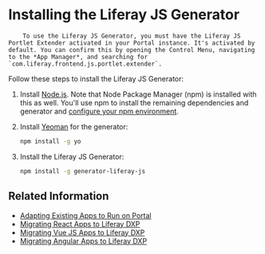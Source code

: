 # Installing the Liferay JS Generator

```note::
    To use the Liferay JS Generator, you must have the Liferay JS Portlet Extender activated in your Portal instance. It's activated by default. You can confirm this by opening the Control Menu, navigating to the *App Manager*, and searching for `com.liferay.frontend.js.portlet.extender`.
```

Follow these steps to install the Liferay JS Generator:

1. Install [Node.js](http://nodejs.org/). Note that Node Package Manager (npm) is installed with this as well. You'll use npm to install the remaining dependencies and generator and [configure your npm environment](../../../../site-building/developer-guide/developing-themes/setting-up-your-npm-environment-reference.md).

1. Install [Yeoman](http://yeoman.io/) for the generator:

    ```bash
    npm install -g yo
    ```

1. Install the Liferay JS Generator:

    ```bash
    npm install -g generator-liferay-js
    ```

## Related Information

* [Adapting Existing Apps to Run on Portal](./developer-guide/adapting-apps-for-liferay.md)
* [Migrating React Apps to Liferay DXP](../../../../developing-a-single-page-application/using-angular.md)
* [Migrating Vue JS Apps to Liferay DXP](../../../../developing-a-single-page-application/using-vuejs.md)
* [Migrating Angular Apps to Liferay DXP](../../../../developing-a-single-page-application/using-angular.md)
